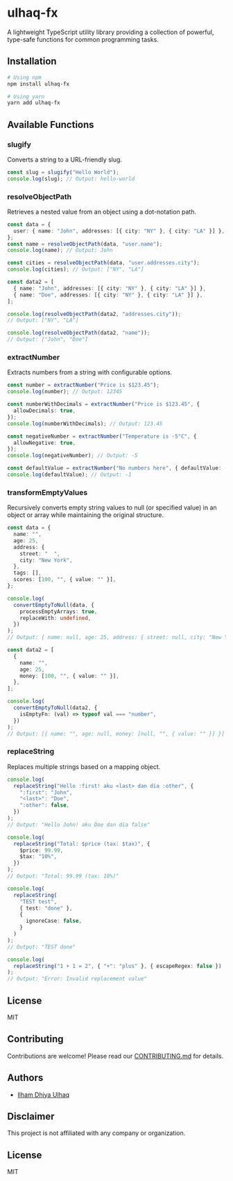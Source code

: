 # ulhaq-fx

A lightweight TypeScript utility library providing a collection of powerful, type-safe functions for common programming tasks.

## Installation

```bash
# Using npm
npm install ulhaq-fx

# Using yarn
yarn add ulhaq-fx
```

## Available Functions

### slugify

Converts a string to a URL-friendly slug.

```typescript
const slug = slugify("Hello World");
console.log(slug); // Output: hello-world
```

### resolveObjectPath

Retrieves a nested value from an object using a dot-notation path.

```typescript
const data = {
  user: { name: "John", addresses: [{ city: "NY" }, { city: "LA" }] },
};
const name = resolveObjectPath(data, "user.name");
console.log(name); // Output: John

const cities = resolveObjectPath(data, "user.addresses.city");
console.log(cities); // Output: ["NY", "LA"]

const data2 = [
  { name: "John", addresses: [{ city: "NY" }, { city: "LA" }] },
  { name: "Doe", addresses: [{ city: "NY" }, { city: "LA" }] },
];

console.log(resolveObjectPath(data2, "addresses.city"));
// Output: ["NY", "LA"]

console.log(resolveObjectPath(data2, "name"));
// Output: ["John", "Doe"]
```

### extractNumber

Extracts numbers from a string with configurable options.

```typescript
const number = extractNumber("Price is $123.45");
console.log(number); // Output: 12345

const numberWithDecimals = extractNumber("Price is $123.45", {
  allowDecimals: true,
});
console.log(numberWithDecimals); // Output: 123.45

const negativeNumber = extractNumber("Temperature is -5°C", {
  allowNegative: true,
});
console.log(negativeNumber); // Output: -5

const defaultValue = extractNumber("No numbers here", { defaultValue: -1 });
console.log(defaultValue); // Output: -1
```

### transformEmptyValues

Recursively converts empty string values to null (or specified value) in an object or array
while maintaining the original structure.

```typescript
const data = {
  name: "",
  age: 25,
  address: {
    street: "  ",
    city: "New York",
  },
  tags: [],
  scores: [100, "", { value: "" }],
};

console.log(
  convertEmptyToNull(data, {
    processEmptyArrays: true,
    replaceWith: undefined,
  })
);
// Output: { name: null, age: 25, address: { street: null, city: "New York" }, tags: null, scores: [100, null, { value: null }] }

const data2 = [
  {
    name: "",
    age: 25,
    money: [100, "", { value: "" }],
  },
];

console.log(
  convertEmptyToNull(data2, {
    isEmptyFn: (val) => typeof val === "number",
  })
);
// Output: [{ name: "", age: null, money: [null, "", { value: "" }] }]
```

### replaceString

Replaces multiple strings based on a mapping object.

```typescript
console.log(
  replaceString("Hello :first! aku <last> dan dia :other", {
    ":first": "John",
    "<last>": "Doe",
    ":other": false,
  })
);
// Output: "Hello John! aku Doe dan dia false"

console.log(
  replaceString("Total: $price (tax: $tax)", {
    $price: 99.99,
    $tax: "10%",
  })
);
// Output: "Total: 99.99 (tax: 10%)"

console.log(
  replaceString(
    "TEST test",
    { test: "done" },
    {
      ignoreCase: false,
    }
  )
);
// Output: "TEST done"

console.log(
  replaceString("1 + 1 = 2", { "+": "plus" }, { escapeRegex: false })
);
// Output: "Error: Invalid replacement value"
```

## License

MIT

## Contributing

Contributions are welcome! Please read our [CONTRIBUTING.md](CONTRIBUTING.md) for details.

## Authors

- [Ilham Dhiya Ulhaq](https://github.com/ilham-dhiya-ulhaq)

## Disclaimer

This project is not affiliated with any company or organization.

## License

MIT
